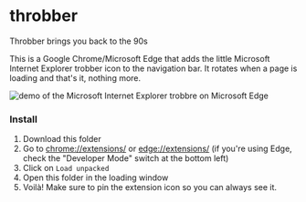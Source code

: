 # throbber
Throbber brings you back to the 90s

This is a Google Chrome/Microsoft Edge that adds the little Microsoft Internet Explorer trobber icon to the navigation bar. It rotates when a page is loading and that's it, nothing more.

![demo of the Microsoft Internet Explorer trobbre on Microsoft Edge](https://stephanerangaya-github.s3.amazonaws.com/Screen+Recording+2021-02-24+at+23.46.18.gif)

### Install

1. Download this folder
2. Go to [chrome://extensions/](chrome://extensions/) or [edge://extensions/](edge://extensions/) (if you're using Edge, check the "Developer Mode" switch at the bottom left)
3. Click on `Load unpacked` 
4. Open this folder in the loading window
5. Voilà! Make sure to pin the extension icon so you can always see it.
